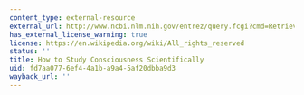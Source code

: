 ```yaml
---
content_type: external-resource
external_url: http://www.ncbi.nlm.nih.gov/entrez/query.fcgi?cmd=Retrieve&db=PubMed&dopt=Citation&list_uids=9854266
has_external_license_warning: true
license: https://en.wikipedia.org/wiki/All_rights_reserved
status: ''
title: How to Study Consciousness Scientifically
uid: fd7aa077-6ef4-4a1b-a9a4-5af20dbba9d3
wayback_url: ''
---
```

